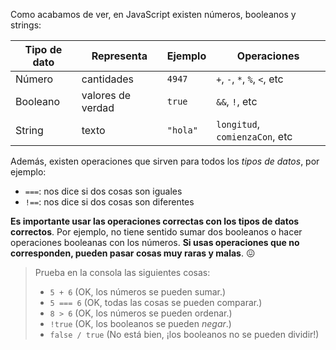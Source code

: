 Como acabamos de ver, en JavaScript existen números, booleanos y strings:

| Tipo de dato | Representa        | Ejemplo  | Operaciones                     |
| ------------ | ----------------- | -------- | ------------------------------- |
| Número       | cantidades        | `4947`   | `+`, `-`, `*`, `%`, `<`, etc |
| Booleano     | valores de verdad | `true`   | `&&`, `!`, etc          |
| String       | texto             | `"hola"` | `longitud`, `comienzaCon`, etc  |


Además, existen operaciones que sirven para todos los _tipos de datos_, por ejemplo:

* `===`: nos dice si dos cosas son iguales
* `!==`: nos dice si dos cosas son diferentes

**Es importante usar las operaciones correctas con los tipos de datos correctos**. Por ejemplo, no tiene sentido sumar dos booleanos o hacer operaciones booleanas con los números. **Si usas operaciones que no corresponden, pueden pasar cosas muy raras y malas**. :confounded:

> Prueba en la consola las siguientes cosas:
> 
> * `5 + 6` (OK, los números se pueden sumar.)
> * `5 === 6` (OK, todas las cosas se pueden comparar.)
> * `8 > 6` (OK, los números se pueden ordenar.)
> * `!true` (OK, los booleanos se pueden _negar_.)
> * `false / true` (No está bien, ¡los booleanos no se pueden dividir!)

